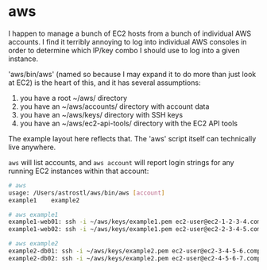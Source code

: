aws
===

I happen to manage a bunch of EC2 hosts from a bunch of individual AWS accounts. I find it terribly annoying to log into individual AWS consoles in order to
 determine which IP/key combo I should use to log into a given instance.

'aws/bin/aws' (named so because I may expand it to do more than just look at
 EC2) is the heart of this, and it has several assumptions:

1. you have a root ~/aws/ directory
2. you have an ~/aws/accounts/ directory with account data
3. you have an ~/aws/keys/ directory with SSH keys
4. you have an ~/aws/ec2-api-tools/ directory with the EC2 API tools

The example layout here reflects that.  The 'aws' script itself can technically
 live anywhere.

`aws` will list accounts, and `aws account` will report login strings for any
 running EC2 instances within that account:

```bash
# aws
usage: /Users/astrostl/aws/bin/aws [account]
example1	example2
```

```bash
# aws example1
example1-web01: ssh -i ~/aws/keys/example1.pem ec2-user@ec2-1-2-3-4.compute-1.amazonaws.com
example1-web02: ssh -i ~/aws/keys/example1.pem ec2-user@ec2-2-3-4-5.compute-1.amazonaws.com
```

```bash
# aws example2
example2-db01: ssh -i ~/aws/keys/example2.pem ec2-user@ec2-3-4-5-6.compute-1.amazonaws.com
example2-db02: ssh -i ~/aws/keys/example2.pem ec2-user@ec2-4-5-6-7.compute-1.amazonaws.com
```
